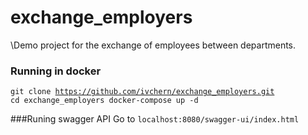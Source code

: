 # exchange_employers
\Demo project for the exchange of employees between departments.

### Running in docker
<code>git clone https://github.com/ivchern/exchange_employers.git
cd exchange_employers
docker-compose up -d</code>

###Runing swagger API 
Go to <code>localhost:8080/swagger-ui/index.html</code>
